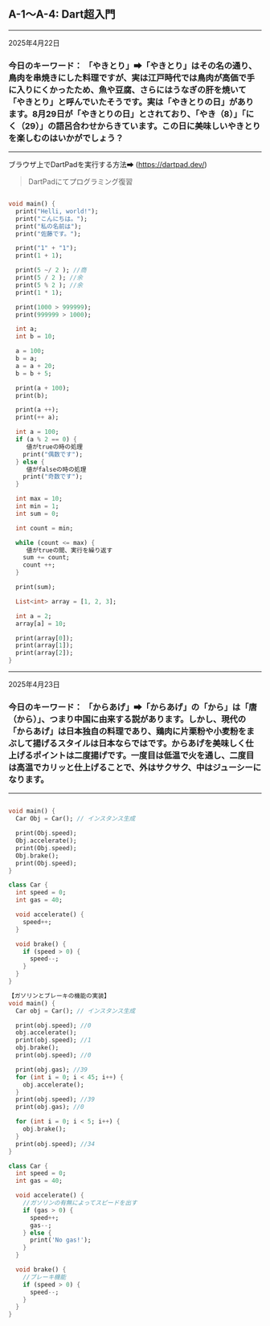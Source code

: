 ## A-1～A-4: Dart超入門

---
2025年4月22日
### 今日のキーワード： 「やきとり」➡「やきとり」はその名の通り、鳥肉を串焼きにした料理ですが、実は江戸時代では鳥肉が高価で手に入りにくかったため、魚や豆腐、さらにはうなぎの肝を焼いて「やきとり」と呼んでいたそうです。実は「やきとりの日」があります。8月29日が「やきとりの日」とされており、「やき（8）」「にく（29）」の語呂合わせからきています。この日に美味しいやきとりを楽しむのはいかがでしょう？
---

ブラウザ上でDartPadを実行する方法➡
(https://dartpad.dev/)

> DartPadにてプログラミング復習

```dart

void main() {
  print("Helli, world!");
  print("こんにちは。");
  print("私の名前は");
  print("佐藤です。");

  print("1" + "1");
  print(1 + 1);

  print(5 ~/ 2 ); //商
  print(5 / 2 ); //余
  print(5 % 2 ); //余
  print(1 * 1);

  print(1000 > 999999);
  print(999999 > 1000);

  int a;
  int b = 10;

  a = 100;
  b = a;
  a = a + 20;
  b = b + 5;

  print(a + 100);
  print(b);

  print(a ++);
  print(++ a);

  int a = 100;
  if (a % 2 == 0) {
     値がtrueの時の処理
    print("偶数です");
  } else {
     値がfalseの時の処理
    print("奇数です");
  }

  int max = 10;
  int min = 1;
  int sum = 0;

  int count = min;

  while (count <= max) {
     値がtrueの間、実行を繰り返す
    sum += count;
    count ++;
  }

  print(sum);

  List<int> array = [1, 2, 3];

  int a = 2;
  array[a] = 10;

  print(array[0]);
  print(array[1]);
  print(array[2]);
}
```

---
2025年4月23日
### 今日のキーワード： 「からあげ」➡「からあげ」の「から」は「唐（から）」、つまり中国に由来する説があります。しかし、現代の「からあげ」は日本独自の料理であり、鶏肉に片栗粉や小麦粉をまぶして揚げるスタイルは日本ならではです。からあげを美味しく仕上げるポイントは二度揚げです。一度目は低温で火を通し、二度目は高温でカリッと仕上げることで、外はサクサク、中はジューシーになります。
---


```dart

void main() {
  Car Obj = Car(); // インスタンス生成

  print(Obj.speed);
  Obj.accelerate();
  print(Obj.speed);
  Obj.brake();
  print(Obj.speed);
}

class Car {
  int speed = 0;
  int gas = 40;

  void accelerate() {
    speed++;
  }

  void brake() {
    if (speed > 0) {
      speed--;
    }
  }
}

【ガソリンとブレーキの機能の実装】
void main() {
  Car obj = Car(); // インスタンス生成

  print(obj.speed); //0
  obj.accelerate();
  print(obj.speed); //1
  obj.brake();
  print(obj.speed); //0

  print(obj.gas); //39
  for (int i = 0; i < 45; i++) {
    obj.accelerate();
  }
  print(obj.speed); //39
  print(obj.gas); //0

  for (int i = 0; i < 5; i++) {
    obj.brake();
  }
  print(obj.speed); //34
}

class Car {
  int speed = 0;
  int gas = 40;

  void accelerate() {
    //ガソリンの有無によってスピードを出す
    if (gas > 0) {
      speed++;
      gas--;
    } else {
      print('No gas!');
    }
  }

  void brake() {
    //ブレーキ機能
    if (speed > 0) {
      speed--;
    }
  }
}
```